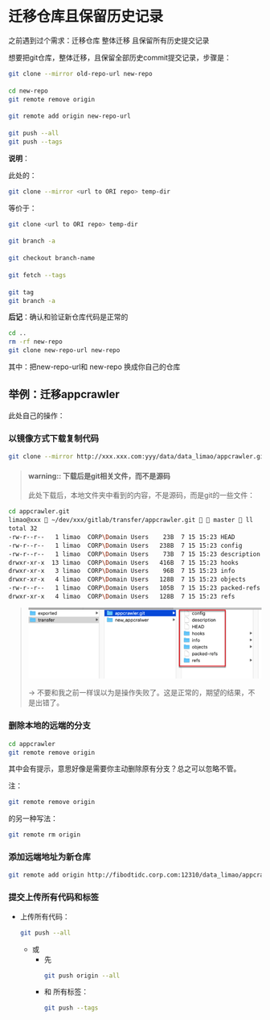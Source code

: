 # 迁移仓库且保留历史记录

之前遇到过个需求：迁移仓库 整体迁移 且保留所有历史提交记录

想要把git仓库，整体迁移，且保留全部历史commit提交记录，步骤是：

```bash
git clone --mirror old-repo-url new-repo

cd new-repo
git remote remove origin

git remote add origin new-repo-url

git push --all
git push --tags
```

**说明**：

此处的：

```bash
git clone --mirror <url to ORI repo> temp-dir
```

等价于：

```bash
git clone <url to ORI repo> temp-dir

git branch -a

git checkout branch-name

git fetch --tags

git tag
git branch -a
```

**后记**：确认和验证新仓库代码是正常的

```bash
cd ..
rm -rf new-repo
git clone new-repo-url new-repo
```

其中：把new-repo-url和 new-repo 换成你自己的仓库

## 举例：迁移appcrawler

此处自己的操作：

### 以镜像方式下载复制代码

```bash
git clone --mirror http://xxx.xxx.com:yyy/data/data_limao/appcrawler.git appcrawler
```

> #### warning:: 下载后是git相关文件，而不是源码
>
> 此处下载后，本地文件夹中看到的内容，不是源码，而是git的一些文件：
```bash
cd appcrawler.git
limao@xxx  ~/dev/xxx/gitlab/transfer/appcrawler.git   master  ll
total 32
-rw-r--r--   1 limao  CORP\Domain Users    23B  7 15 15:23 HEAD
-rw-r--r--   1 limao  CORP\Domain Users   238B  7 15 15:23 config
-rw-r--r--   1 limao  CORP\Domain Users    73B  7 15 15:23 description
drwxr-xr-x  13 limao  CORP\Domain Users   416B  7 15 15:23 hooks
drwxr-xr-x   3 limao  CORP\Domain Users    96B  7 15 15:23 info
drwxr-xr-x   4 limao  CORP\Domain Users   128B  7 15 15:23 objects
-rw-r--r--   1 limao  CORP\Domain Users   105B  7 15 15:23 packed-refs
drwxr-xr-x   4 limao  CORP\Domain Users   128B  7 15 15:23 refs
```
> ![git_mirror_clone_files](../assets/img/git_mirror_clone_files.png)
> 
> -> 不要和我之前一样误以为是操作失败了。这是正常的，期望的结果，不是出错了。

### 删除本地的远端的分支

```bash
cd appcrawler
git remote remove origin
```

其中会有提示，意思好像是需要你主动删除原有分支？总之可以忽略不管。

注：

```bash
git remote remove origin
```
的另一种写法：
```bash
git remote rm origin
```

### 添加远端地址为新仓库

```bash
git remote add origin http://fibodtidc.corp.com:12310/data_limao/appcrawler.git
```

### 提交上传所有代码和标签

* 上传所有代码：
    ```bash
    git push --all
    ```
  * 或
    * 先
        ```bash
        git push origin --all
        ```
    * 和  所有标签：
      ```bash
      git push --tags
      ```

